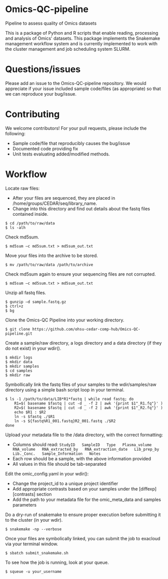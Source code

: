 Omics-QC-pipeline
======================

Pipeline to assess quality of Omics datasets

This is a package of Python and R scripts that enable reading, processing and analysis of Omics' datasets. 
This package implements the Snakemake management workflow system and is currently implemented to work with 
the cluster management and job scheduling system SLURM. 

Questions/issues
======================

Please add an issue to the Omics-QC-pipeline repository. We would appreciate if your issue included sample code/files 
(as appropriate) so that we can reproduce your bug/issue. 


Contributing
======================

We welcome contributors! For your pull requests, please include the following:

* Sample code/file that reproducibly causes the bug/issue
* Documented code providing fix
* Unit tests evaluating added/modified methods. 

Workflow
======================

Locate raw files:
* After your files are sequenced, they are placed in /home/groups/CEDAR/seq/library_name.
* Change into this directory and find out details about the fastq files contained inside.

```
$ cd /path/to/raw/data
$ ls -alh
```

Check md5sum.

```
$ md5sum –c md5sum.txt > md5sum_out.txt
```

Move your files into the archive to be stored.

```
$ mv /path/to/raw/data /path/to/archive
```

Check md5sum again to ensure your sequencing files are not corrupted.

```
$ md5sum –c md5sum.txt > md5sum_out.txt
```

Unzip all fastq files.

```
$ gunzip –d sample.fastq.gz
$ ctrl+z
$ bg
```

Clone the Omics-QC Pipeline into your working directory.

```
$ git clone https://github.com/ohsu-cedar-comp-hub/Omics-QC-pipeline.git
```

Create a sample/raw directory, a logs directory and a data directory (if they do not exist) in your wdir().

```
$ mkdir logs
$ mkdir data
$ mkdir samples
$ cd samples
$ mkdir raw
```

Symbollically link the fastq files of your samples to the wdir/samples/raw directory using a simple bash script loop in your terminal.

```
$ ls -1 /path/to/data/LIB*R1*fastq | while read fastq; do
    R1=$( basename $fastq | cut -d _ -f 2 | awk '{print $1"_R1.fq"}' )
    R2=$( basename $fastq | cut -d _ -f 2 | awk '{print $1"_R2.fq"}' )
    echo $R1 : $R2
    ln -s $fastq ./$R1
    ln -s ${fastq%R1_001.fastq}R2_001.fastq ./$R2
done
```

Upload your metadata file to the /data directory, with the correct formatting:
* Columns should read:
```StudyID   SampleID   Type   Plasma_volume   RNA_volume   RNA_extracted_by   RNA_extraction_date   Lib_prep_by   Lib._Conc.   Sample_Information   Notes```
* Each row should be a sample, with the above information provided
* All values in this file should be tab-separated

Edit the omic_config.yaml in your wdir():
* Change the project_id to a unique project identifier
* Add appropriate contrasts based on your samples under the [diffexp][contrasts] section
* Add the path to your metadata file for the omic_meta_data and samples parameters

Do a dry-run of snakemake to ensure proper execution before submitting it to the cluster (in your wdir).

```
$ snakemake -np --verbose
```

Once your files are symbolically linked, you can submit the job to exacloud via your terminal window.

```
$ sbatch submit_snakemake.sh
```

To see how the job is running, look at your queue.

```
$ squeue -u your_username
```
